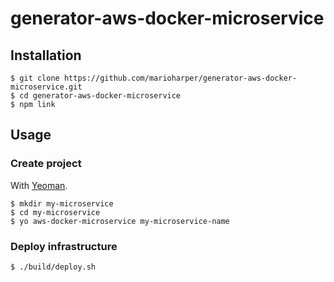 # generator-aws-docker-microservice

## Installation

```
$ git clone https://github.com/marioharper/generator-aws-docker-microservice.git
$ cd generator-aws-docker-microservice
$ npm link
```


## Usage

### Create project

With [Yeoman](http://yeoman.io/).

```
$ mkdir my-microservice
$ cd my-microservice
$ yo aws-docker-microservice my-microservice-name
```

### Deploy infrastructure
```
$ ./build/deploy.sh
```
